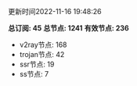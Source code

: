 更新时间2022-11-16 19:48:26

**总订阅: 45**
**总节点: 1241**
**有效节点: 236**
- v2ray节点: 168
- trojan节点: 42
- ssr节点: 19
- ss节点: 7
